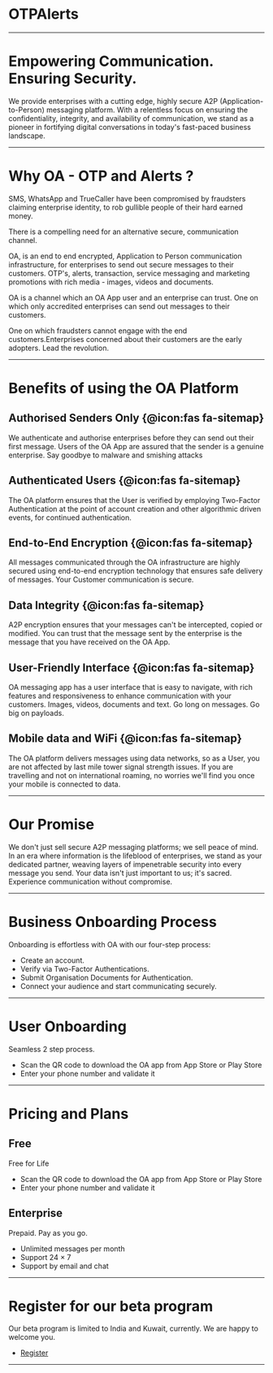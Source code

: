 

# OTPAlerts

--------------------------------------------------------------
# Empowering Communication. Ensuring Security.

We provide enterprises with a cutting edge, highly secure A2P (Application-to-Person) messaging platform. With a relentless focus on ensuring the confidentiality, integrity, and availability of communication, we stand as a pioneer in fortifying digital conversations in today's fast-paced business landscape.

--------------------------------------------------------------
# Why OA - OTP and Alerts ?

SMS, WhatsApp and TrueCaller have been compromised by fraudsters claiming enterprise identity, to rob gullible people of their hard earned money.

There is a compelling need for an alternative secure, communication channel.

OA, is an end to end encrypted, Application to Person communication infrastructure, for enterprises to send out secure messages to their customers. OTP's, alerts, transaction, service messaging and marketing promotions with rich media - images, videos and documents.

OA is a channel which an OA App user and an enterprise can trust. One on which only accredited enterprises can send out messages to their customers. 

One on which fraudsters cannot engage with the end customers.Enterprises concerned about their customers are the early adopters. Lead the revolution.

--------------------------------------------------------------
# Benefits of using the OA Platform

## Authorised Senders Only  {@icon:fas fa-sitemap} 
We authenticate and authorise enterprises before they can send out their first message. Users of the OA App are assured that the sender is a genuine enterprise. Say goodbye to malware and smishing attacks

## Authenticated Users {@icon:fas fa-sitemap} 
The OA platform ensures that the User is verified by employing Two-Factor Authentication at the point of account creation and other algorithmic driven events, for continued authentication.

## End-to-End Encryption {@icon:fas fa-sitemap} 
All messages communicated through the OA infrastructure are highly secured using end-to-end encryption technology that ensures safe delivery of messages. Your Customer communication is secure.

## Data Integrity {@icon:fas fa-sitemap} 
A2P encryption ensures that your messages can't be intercepted, copied or modified. You can trust that the message sent by the enterprise is the message that you have received on the OA App.

## User-Friendly Interface {@icon:fas fa-sitemap} 
OA messaging app has a user interface that is easy to navigate, with rich features and responsiveness to enhance communication with your customers. Images, videos, documents and text. Go long on messages. Go big on payloads.

## Mobile data and WiFi {@icon:fas fa-sitemap} 
The OA platform delivers messages using data networks, so as a User, you are not affected by last mile tower signal strength issues. If you are travelling and not on international roaming, no worries we'll find you once your mobile is connected to data.

--------------------------------------------------------------

# Our Promise
We don't just sell secure A2P messaging platforms; we sell peace of mind. In an era where information is the lifeblood of enterprises, we stand as your dedicated partner, weaving layers of impenetrable security into every message you send. Your data isn't just important to us; it's sacred. Experience communication without compromise.

--------------------------------------------------------------
# Business Onboarding Process
Onboarding is effortless with OA with our four-step process:
- Create an account.
- Verify via Two-Factor Authentications.
- Submit Organisation Documents for Authentication.
- Connect your audience and start communicating securely.

--------------------------------------------------------------
# User Onboarding
Seamless 2 step process.
- Scan the QR code to download the OA app from App Store or Play Store
- Enter your phone number and validate it

--------------------------------------------------------------
# Pricing and Plans
## Free
Free for Life
- Scan the QR code to download the OA app from App Store or Play Store
- Enter your phone number and validate it

## Enterprise
Prepaid. Pay as you go.
- Unlimited messages per month
- Support 24 × 7 
- Support by email and chat

--------------------------------------------------------------
# Register for our beta program
Our beta program is limited to India and Kuwait, currently. We are happy to welcome you.
- [Register](https://app.otpalerts.com/contak/panel/auth/register)

--------------------------------------------------------------
